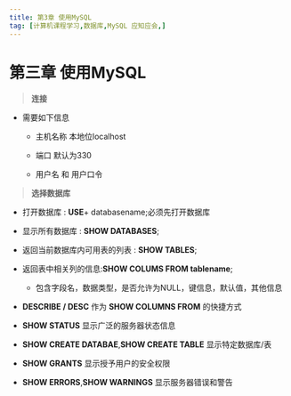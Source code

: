 ```yaml
---
title: 第3章 使用MySQL
tag: [计算机课程学习,数据库,MySQL 应知应会,]
---
```

# 第三章 使用MySQL

 

> **连接**

-   需要如下信息

    -   主机名称 本地位localhost

    -   端口 默认为330

    -   用户名 和 用户口令

> **选择数据库**

-   打开数据库 : **USE**+ databasename;必须先打开数据库

-   显示所有数据库 : **SHOW DATABASES**;

-   返回当前数据库内可用表的列表 : **SHOW TABLES**;

-   返回表中相关列的信息:**SHOW COLUMS FROM tablename**;

    -   包含字段名，数据类型，是否允许为NULL，键信息，默认值，其他信息

-   **DESCRIBE / DESC** 作为 **SHOW COLUMNS FROM** 的快捷方式

-   **SHOW STATUS** 显示广泛的服务器状态信息

-   **SHOW CREATE DATABAE**,**SHOW CREATE TABLE** 显示特定数据库/表

-   **SHOW GRANTS** 显示授予用户的安全权限

-   **SHOW ERRORS**,**SHOW WARNINGS** 显示服务器错误和警告